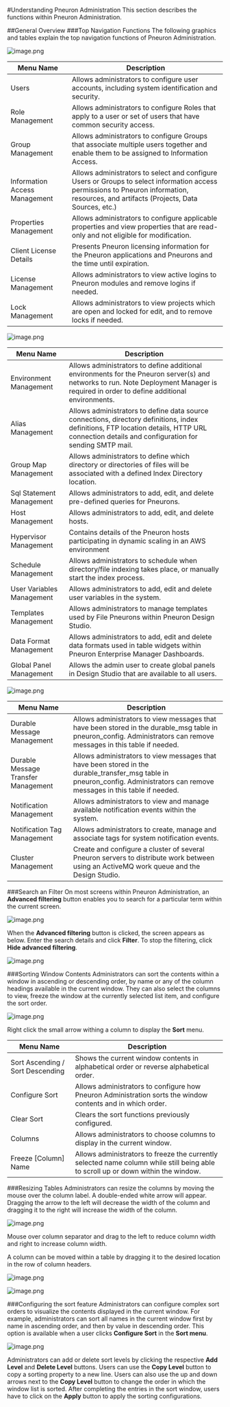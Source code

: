 #Understanding Pneuron Administration
This section describes the functions within Pneuron Administration.

##General Overview
###Top Navigation Functions
The following graphics and tables explain the top navigation functions of Pneuron Administration.

![image.png](/.attachments/image-2267e327-eae6-49f0-afa9-d4f69a0b952d.png)


| Menu Name | Description |
|--|--|
| Users | Allows administrators to configure user accounts, including system identification and security. |
| Role Management | Allows administrators to configure Roles that apply to a user or set of users that have common security access. |
| Group Management | Allows administrators to configure Groups that associate multiple users together and enable them to be assigned to Information Access. |
| Information Access Management | Allows administrators to select and configure Users or Groups to select information access permissions to Pneuron information, resources, and artifacts (Projects, Data Sources, etc.) |
| Properties Management | Allows administrators to configure applicable properties and view properties that are read-only and not eligible for modification. |
| Client License Details | Presents Pneuron licensing information for the Pneuron applications and Pneurons and the time until expiration. |
| License Management | Allows administrators to view active logins to Pneuron modules and remove logins if needed. |
| Lock Management | Allows administrators to view projects which are open and locked for edit, and to remove locks if needed. |

![image.png](/.attachments/image-3aad1d1e-7a2e-4724-8541-34aeb5c23b7e.png)


| Menu Name | Description |
|--|--|
| Environment Management | Allows administrators to define additional environments for the Pneuron server(s) and networks to run. Note Deployment Manager is required in order to define additional environments. |
| Alias Management | Allows administrators to define data source connections, directory definitions, index definitions, FTP location details, HTTP URL connection details and configuration for sending SMTP mail. |
| Group Map Management | Allows administrators to define which directory or directories of files will be associated with a defined Index Directory location. |
| Sql Statement Management | Allows administrators to add, edit, and delete pre-defined queries for Pneurons. |
| Host Management | Allows administrators to add, edit, and delete hosts. |
| Hypervisor Management | Contains details of the Pneuron hosts participating in dynamic scaling in an AWS environment |
| Schedule Management | Allows administrators to schedule when directory/file indexing takes place, or manually start the index process. |
| User Variables Management | Allows administrators to add, edit and delete user variables in the system. |
| Templates Management | Allows administrators to manage templates used by File Pneurons within Pneuron Design Studio. |
| Data Format Management | Allows administrators to add, edit and delete data formats used in table widgets within Pneuron Enterprise Manager Dashboards. |
| Global Panel Management | Allows the admin user to create global panels in Design Studio that are available to all users. |

![image.png](/.attachments/image-4e816dd1-0b10-4bfe-bfb6-18926741da9e.png)


| Menu Name | Description |
|--|--|
| Durable Message Management | Allows administrators to view messages that have been stored in the durable_msg table in pneuron_config. Administrators can remove messages in this table if needed. |
| Durable Message Transfer Management | Allows administrators to view messages that have been stored in the durable_transfer_msg table in pneuron_config. Administrators can remove messages in this table if needed. |
| Notification Management | Allows administrators to view and manage available notification events within the system. |
| Notification Tag Management | Allows administrators to create, manage and associate tags for system notification events. |
| Cluster Management | Create and configure a cluster of several Pneuron servers to distribute work between using an ActiveMQ work queue and the Design Studio. |

###Search an Filter
On most screens within Pneuron Administration, an **Advanced filtering** button enables you to search for a particular term within the current screen.

![image.png](/.attachments/image-fbfdee4c-16cf-4681-911b-3344cb4d0576.png)

When the **Advanced filtering** button is clicked, the screen appears as below. Enter the search details and click **Filter**. To stop the filtering, click **Hide advanced filtering**.

![image.png](/.attachments/image-83b6bdfc-25d3-459b-ac99-691718e678a9.png)

###Sorting Window Contents
Administrators can sort the contents within a window in ascending or descending order, by name or any of the column headings available in the current window. They can also select the columns to view, freeze the window at the currently selected list item, and configure the sort order.

![image.png](/.attachments/image-b4ab466b-9a79-4949-85f2-9940df8b879b.png)

Right click the small arrow withing a column to display the **Sort** menu.


| Menu Name | Description |
|--|--|
| Sort Ascending / Sort Descending | Shows the current window contents in alphabetical order or reverse alphabetical order. |
| Configure Sort | Allows administrators to configure how Pneuron Administration sorts the window contents and in which order. |
| Clear Sort | Clears the sort functions previously configured. |
| Columns | Allows administrators to choose columns to display in the current window. |
| Freeze [Column] Name | Allows administrators to freeze the currently selected name column while still being able to scroll up or down within the window. |

###Resizing Tables
Administrators can resize the columns by moving the mouse over the column label. A double-ended white arrow will appear. Dragging the arrow to the left will decrease the width of the column and dragging it to the right will increase the width of the column.

![image.png](/.attachments/image-7625be44-4f1b-4d25-80ec-4b0524afb4bf.png)

Mouse over column separator and drag to the left to reduce column width and right to increase column width.

A column can be moved within a table by dragging it to the desired location in the row of column headers.

![image.png](/.attachments/image-62d04516-3c09-4dd2-baf0-1180e8fcdb87.png)

![image.png](/.attachments/image-31d6ea9e-8af0-4a92-aca6-d62ead566162.png)

###Configuring the sort feature
Administrators can configure complex sort orders to visualize the contents displayed in the current window. For example, administrators can sort all names in the current window first by name in ascending order, and then by value in descending order. This option is available when a user clicks **Configure Sort** in the **Sort menu**.

![image.png](/.attachments/image-bde2cba2-f235-4ed1-bfcd-3a14036e4b10.png)

Administrators can add or delete sort levels by clicking the respective **Add Level** and **Delete Level** buttons. Users can use the **Copy Level** button to copy a sorting property to a new line. Users can also use the up and down arrows next to the **Copy Level** button to change the order in which the window list is sorted.
After completing the entries in the sort window, users have to click on the **Apply** button to apply the sorting configurations.